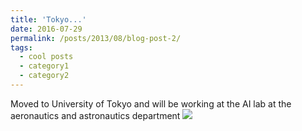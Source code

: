 ```yaml
---
title: 'Tokyo...'
date: 2016-07-29
permalink: /posts/2013/08/blog-post-2/
tags:
  - cool posts
  - category1
  - category2
---
```

Moved to University of Tokyo and will be working at the AI lab at the aeronautics and astronautics department
![](https://github.com/drsamirkhan/tkhan.github.io/blob/master/files/IMG_2580.JPG?raw=true)

